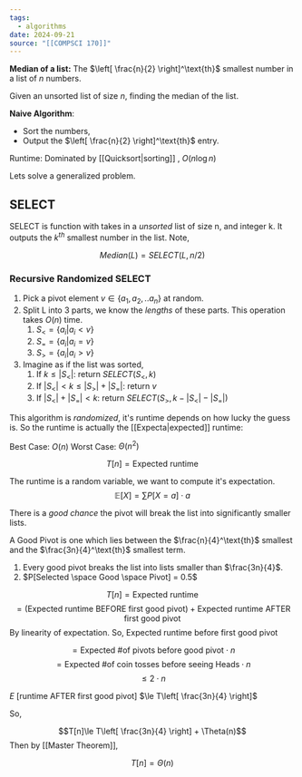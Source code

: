 ```yaml
---
tags:
  - algorithms
date: 2024-09-21
source: "[[COMPSCI 170]]"
---
```

__Median of a list:__  The $\left[ \frac{n}{2} \right]^\text{th}$ smallest number in a list of $n$ numbers.

Given an unsorted list of size $n$, finding the median of the list.

__Naive Algorithm__: 
- Sort the numbers, 
- Output the $\left[ \frac{n}{2} \right]^\text{th}$ entry. 

Runtime: Dominated by [[Quicksort|sorting]] , $O(n \log n)$

Lets solve a generalized problem.

## SELECT

SELECT is function with takes in a _unsorted_ list of size n, and integer k.
It outputs the $k^{th}$ smallest number in the list. Note,

$$Median(L) = SELECT(L, n/2)$$

### Recursive Randomized SELECT

1. Pick a pivot element $v  \in \{a_{1}, a_{2}, ..a_{n}\}$ at random.
2. Split L into 3 parts, we know the _lengths_ of these parts. This operation takes $O(n)$ time.
	1. $S_{<} = \{a_{i} | a_{i} < v\}$
	2. $S_{=} = \{a_{i} | a_{i} = v\}$
	3. $S_{>} = \{a_{i} | a_{i} > v\}$
3. Imagine as if the list was sorted,
	1. If $k \le |S_{<}|$: return $SELECT(S_{<}, k)$
	2. If $|S_{<}| \lt k \le |S_{>}| +|S_{=}|$: return $v$
	3. If $|S_{<}| + |S_{=}|\lt k$: return $SELECT(S_{>},k-|S_{<}| -|S_{=}|)$

This algorithm is _randomized_, it's runtime depends on how lucky the guess is.
So the runtime is actually the [[Expecta|expected]] runtime:

Best Case: $O(n)$
Worst Case: $\Theta(n^2)$

$$T[n]=\text{Expected runtime}$$

The runtime is a random variable, we want to compute it's expectation.
$$\mathbb{E}[X] = \sum P[X=a]\cdot a$$

There is a _good chance_ the pivot will break the list into significantly smaller lists.

A Good Pivot is one which lies between the $\frac{n}{4}^\text{th}$ smallest and the $\frac{3n}{4}^\text{th}$ smallest term.

1) Every good pivot breaks the list into lists smaller than $\frac{3n}{4}$.
2) $P[Selected \space Good \space Pivot] = 0.5$

$$T[n]=\text{Expected runtime}$$$$ = (\text{Expected runtime BEFORE first good pivot})+\text{Expected runtime AFTER first good pivot}$$
By linearity of expectation. So, Expected runtime before first good pivot

$$= \text{Expected \# of pivots before good pivot} \cdot n$$
$$= \text{Expected \# of coin tosses before seeing Heads} \cdot n$$
$$\le 2 \cdot n$$

$E$ [runtime AFTER first good pivot] $\le T\left[ \frac{3n}{4} \right]$

So, 

$$T[n]\le T\left[ \frac{3n}{4} \right] + \Theta(n)$$
Then by [[Master Theorem]],

$$T[n] = \Theta(n)$$
